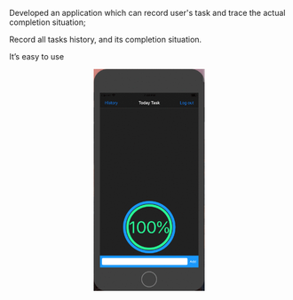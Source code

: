 Developed an application which can record user's task and trace the actual completion situation;

Record all tasks history, and its completion situation.

It’s easy to use

  
  <div align=center><img width="200" height="400" src="https://github.com/JiananWen/Task-Track/blob/master/Image/try1.gif"/></div>


